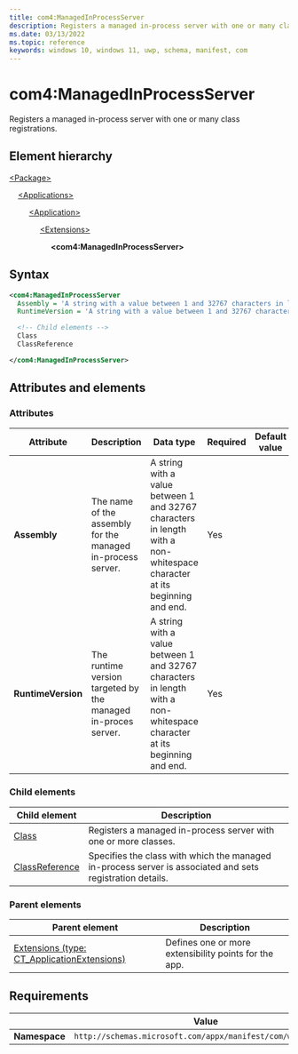 ```yaml
---
title: com4:ManagedInProcessServer
description: Registers a managed in-process server with one or many class registrations. (com4:ManagedInProcessServer)
ms.date: 03/13/2022
ms.topic: reference
keywords: windows 10, windows 11, uwp, schema, manifest, com
---
```


# com4:ManagedInProcessServer

Registers a managed in-process server with one or many class registrations.

## Element hierarchy

[\<Package\>](element-package.md)

&nbsp;&nbsp;&nbsp;&nbsp;[\<Applications\>](element-applications.md)

&nbsp;&nbsp;&nbsp;&nbsp; &nbsp;&nbsp;&nbsp;&nbsp;[\<Application\>](element-application.md)

&nbsp;&nbsp;&nbsp;&nbsp; &nbsp;&nbsp;&nbsp;&nbsp; &nbsp;&nbsp;&nbsp;&nbsp;[\<Extensions\>](element-1-extensions.md)

&nbsp;&nbsp;&nbsp;&nbsp; &nbsp;&nbsp;&nbsp;&nbsp; &nbsp;&nbsp;&nbsp;&nbsp; &nbsp;&nbsp;&nbsp;&nbsp;**\<com4:ManagedInProcessServer\>**

## Syntax

```xml
<com4:ManagedInProcessServer
  Assembly = 'A string with a value between 1 and 32767 characters in length with a non-whitespace character at its beginning and end.'
  RuntimeVersion = 'A string with a value between 1 and 32767 characters in length with a non-whitespace character at its beginning and end.' >

  <!-- Child elements -->
  Class
  ClassReference

</com4:ManagedInProcessServer>
```

## Attributes and elements

### Attributes

| Attribute | Description | Data type | Required | Default value |
|-|-|-|-|-|
| **Assembly** | The name of the assembly for the managed in-process server. | A string with a value between 1 and 32767 characters in length with a non-whitespace character at its beginning and end. | Yes |  |
| **RuntimeVersion** | The runtime version targeted by the managed in-proces server. | A string with a value between 1 and 32767 characters in length with a non-whitespace character at its beginning and end. | Yes |  |

### Child elements

| Child element | Description |
|-|-|
| [Class](element-com4-managedinprocessserver-class.md) | Registers a managed in-process server with one or more classes.  |
| [ClassReference](element-com4-managedinprocessserver-classreference.md) | Specifies the class with which the managed in-process server is associated and sets registration details. |

### Parent elements

| Parent element | Description |
|-|-|
| [Extensions (type: CT_ApplicationExtensions)](element-1-extensions.md) | Defines one or more extensibility points for the app. |

## Requirements

|   | Value  |
|--|--|
| **Namespace** | `http://schemas.microsoft.com/appx/manifest/com/windows10/4` |

